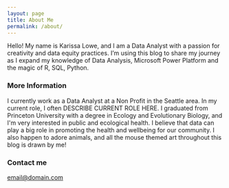 ```yaml
---
layout: page
title: About Me
permalink: /about/
---
```


Hello! My name is Karissa Lowe, and I am a Data Analyst with a passion for creativity and data equity practices. I’m using this blog to share my journey as I expand my knowledge of Data Analysis, Microsoft Power Platform and the magic of R, SQL, Python.

### More Information

I currently work as a Data Analyst at a Non Profit in the Seattle area. In my current role, I often DESCRIBE CURRENT ROLE HERE.
I graduated from Princeton University with a degree in Ecology and Evolutionary Biology, and I'm very interested in public and ecological health. I believe that data can play a big role in promoting the health and wellbeing for our community. 
I also happen to adore animals, and all the mouse themed art throughout this blog is drawn by me!

### Contact me

[email@domain.com](mailto:email@domain.com)
